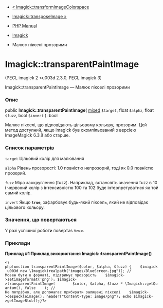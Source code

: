 - [«
Imagick::transformImageColorspace](imagick.transformimagecolorspace.md)
- [Imagick::transposeImage »](imagick.transposeimage.md)

- [PHP Manual](index.md)
- [Imagick](class.imagick.md)
- Малює пікселі прозорими

# Imagick::transparentPaintImage

(PECL imagick 2 \>u003d 2.3.0, PECL imagick 3)

Imagick::transparentPaintImage — Малює пікселі прозорими

### Опис

public **Imagick::transparentPaintImage**(
[mixed](language.types.declarations.md#language.types.declarations.mixed)
`$target`,
float `$alpha`,
float `$fuzz`,
bool `$invert`
): bool

Малює пікселі, що відповідають цільовому кольору, прозорим. Цей метод
доступний, якщо Imagick був скомпільований з версією ImageMagick 6.3.8 або
старше.

### Список параметрів

`target`
Цільовий колір для малювання

`alpha`
Рівень прозорості: 1.0 повністю непрозорий, тоді як 0.0
повністю прозорий.

`fuzz`
Міра заокруглення (fuzz). Наприклад, встановіть значення fuzz в 10 і
червоний колір з інтенсивністю 100 та 102 буде інтерпретуватися як
той самий колір.

`invert`
Якщо **`true`**, зафарбовує будь-який піксель, який не відповідає
цільового кольору.

### Значення, що повертаються

У разі успішної роботи повертає **`true`**.

### Приклади

**Приклад #1 Приклад використання **Imagick::transparentPaintImage()****

` <?phpfunction transparentPaintImage($color, $alpha, $fuzz) {    $imagick u003d new \Imagick(realpath("images/BlueScreen.jpg")); //Мовен бути в форматі, підтримує прозорість    $imagick->setimageformat('png'); $imagick->transparentPaintImage(        $color, $alpha, $fuzz * \Imagick::getQuantum(), false    ); //Не потрібно, але допомагає прибирати залишені пікселі    $imagick->despeckleimage(); header("Content-Type: image/png"); echo $imagick->getImageBlob();}?> `
